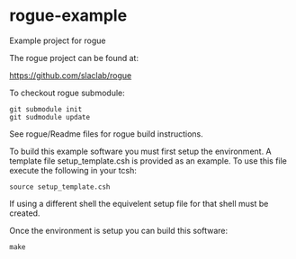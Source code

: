 # rogue-example
Example project for rogue

The rogue project can be found at:

https://github.com/slaclab/rogue

To checkout rogue submodule:


```ShellSession
git submodule init
git sudmodule update
```
See rogue/Readme files for rogue build instructions.

To build this example software you must first setup the environment. A
template file setup_template.csh is provided as an example. To 
use this file execute the following in your tcsh:

```ShellSession
source setup_template.csh
```

If using a different shell the equivelent setup file for that shell 
must be created.

Once the environment is setup you can build this software:
```ShellSession
make
```

